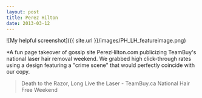 ```yaml
---
layout: post
title: Perez Hilton  
date: 2013-03-12
---
```


![My helpful screenshot]({{ site.url }}/images/PH_LH_featureimage.png)

*A fun page takeover of gossip site PerezHilton.com publicizing TeamBuy's national laser hair removal weekend. We grabbed high click-through rates using a design featuring a "crime scene" that would perfectly coincide with our copy. 

> Death to the Razor, Long Live the Laser - TeamBuy.ca National Hair Free Weekend
